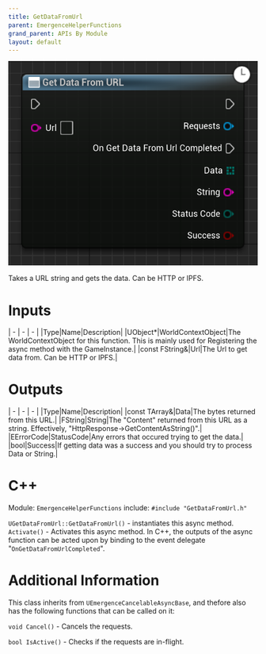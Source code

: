 ```yaml
---
title: GetDataFromUrl
parent: EmergenceHelperFunctions
grand_parent: APIs By Module
layout: default
---
```


![](GetDataFromUrl.png)

Takes a URL string and gets the data. Can be HTTP or IPFS.

# Inputs

| - | - | - |
|Type|Name|Description|
|UObject\*|WorldContextObject|The WorldContextObject for this function. This is mainly used for Registering the async method with the GameInstance.|
|const FString&|Url|The Url to get data from. Can be HTTP or IPFS.|

# Outputs

| - | - | - |
|Type|Name|Description|
|const TArray<uint8>&|Data|The bytes returned from this URL.|
|FString|String|The "Content" returned from this URL as a string. Effectively, "HttpResponse->GetContentAsString()".|
|EErrorCode|StatusCode|Any errors that occured trying to get the data.|
|bool|Success|If getting data was a success and you should try to process Data or String.|

# C++
Module: `EmergenceHelperFunctions`
include: `#include "GetDataFromUrl.h"`

`UGetDataFromUrl::GetDataFromUrl()` - instantiates this async method.
`Activate()` - Activates this async method.
In C++, the outputs of the async function can be acted upon by binding to the event delegate "`OnGetDataFromUrlCompleted`".

# Additional Information

This class inherits from `UEmergenceCancelableAsyncBase`, and thefore also has the following functions that can be called on it:

`void Cancel()` - Cancels the requests.

`bool IsActive()` - Checks if the requests are in-flight.